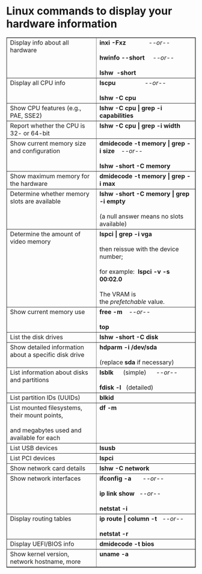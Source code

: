 # Linux commands to display your hardware information


<table border="1" cellpadding="2" cellspacing="2">
<tbody>
<tr>
<td valign="top">Display info about all hardware</td>
<td valign="top"><strong>inxi -Fxz</strong>&nbsp;&nbsp;&nbsp;&nbsp;&nbsp;&nbsp;&nbsp;&nbsp;&nbsp;&nbsp;&nbsp;&nbsp;&nbsp;&nbsp;<em>--or--</em><br><br>
			<strong>hwinfo --short</strong>&nbsp;&nbsp;&nbsp;&nbsp;&nbsp;<em>--or--</em><br><br>
			<strong>lshw&nbsp; -short</strong></td>
</tr>
<tr>
<td valign="top">Display all CPU info</td>
<td valign="top"><strong>lscpu</strong>&nbsp;&nbsp;&nbsp;&nbsp;&nbsp;&nbsp;&nbsp;&nbsp;&nbsp;&nbsp;&nbsp;&nbsp;&nbsp;&nbsp;&nbsp;&nbsp;&nbsp;&nbsp;<em>--or--</em><br><br>
			<strong>lshw -C cpu</strong></td>
</tr>
<tr>
<td valign="top">Show CPU features&nbsp;(e.g., PAE, SSE2)</td>
<td valign="top"><strong>lshw -C cpu | grep -i capabilities</strong></td>
</tr>
<tr>
<td valign="top">Report whether the CPU is 32- or 64-bit</td>
<td valign="top"><strong>lshw -C cpu | grep -i width</strong></td>
</tr>
<tr>
<td valign="top">Show current memory size and configuration</td>
<td valign="top"><strong>dmidecode -t memory | grep -i size</strong>&nbsp;&nbsp;&nbsp;&nbsp;<em>--or--</em><br><br>
			<strong>lshw -short -C memory</strong></td>
</tr>
<tr>
<td valign="top">Show maximum memory for the hardware</td>
<td valign="top"><strong>dmidecode -t memory | grep -i max</strong></td>
</tr>
<tr>
<td valign="top">Determine whether memory slots are available</td>
<td valign="top"><strong>lshw -short -C memory | grep -i empty</strong><br><br>
			(a null answer means no slots available)</td>
</tr>
<tr>
<td valign="top">Determine the amount of video memory</td>
<td valign="top"><strong>lspci | grep -i vga</strong><br><br>
			then reissue with the device number;<br><br>
			for example:&nbsp; <strong>lspci -v -s 00:02.0</strong><br><br>
			The VRAM is the&nbsp;<em>prefetchable</em>&nbsp;value.</td>
</tr>
<tr>
<td valign="top">Show current memory use</td>
<td valign="top"><strong>free -m</strong> &nbsp;&nbsp;&nbsp;<em>--or--</em><br><br>
			<strong>top</strong></td>
</tr>
<tr>
<td valign="top">List the disk drives</td>
<td valign="top"><strong>lshw -short -C disk</strong></td>
</tr>
<tr>
<td valign="top">Show detailed information about a specific disk drive</td>
<td valign="top"><strong>hdparm -i /dev/sda</strong><br><br>
			(replace&nbsp;<strong>sda</strong>&nbsp;if necessary)</td>
</tr>
<tr>
<td valign="top">List information about disks and partitions</td>
<td valign="top"><strong>lsblk&nbsp;</strong>&nbsp;&nbsp;&nbsp;&nbsp; (simple)&nbsp;&nbsp;&nbsp;&nbsp;&nbsp;&nbsp;<em>--or--</em><br><br>
			<strong>fdisk -l</strong>&nbsp;&nbsp; (detailed)</td>
</tr>
<tr>
<td valign="top">List partition IDs (UUIDs)</td>
<td valign="top"><strong>blkid</strong></td>
</tr>
<tr>
<td valign="top">List mounted filesystems, their mount points,<br><br>
			and megabytes used and available for each</td>
<td valign="top"><strong>df -m</strong></td>
</tr>
<tr>
<td valign="top">List USB devices</td>
<td valign="top"><strong>lsusb</strong></td>
</tr>
<tr>
<td valign="top">List PCI devices</td>
<td valign="top"><strong>lspci</strong></td>
</tr>
<tr>
<td valign="top">Show network card details</td>
<td valign="top"><strong>lshw -C network</strong></td>
</tr>
<tr>
<td valign="top">Show network interfaces</td>
<td valign="top"><strong>ifconfig -a</strong>&nbsp;&nbsp;&nbsp;&nbsp;&nbsp;&nbsp;&nbsp;<em>--or--</em><br><br>
			<strong>ip link show&nbsp;&nbsp;&nbsp;</strong><em>--or--</em><br><br>
			<strong>netstat -i</strong></td>
</tr>
<tr>
<td valign="top">Display routing tables</td>
<td valign="top"><strong>ip route | column -t<code><code>&nbsp;&nbsp;</code></code></strong><em>--or--</em><br><br>
			<strong>netstat -r</strong></td>
</tr>
<tr>
<td valign="top">Display UEFI/BIOS info</td>
<td valign="top"><strong>dmidecode -t bios</strong></td>
</tr>
<tr>
<td valign="top">Show kernel version, network hostname, more</td>
<td valign="top"><strong>uname -a</strong></td>
</tr>
</tbody>
</table>
